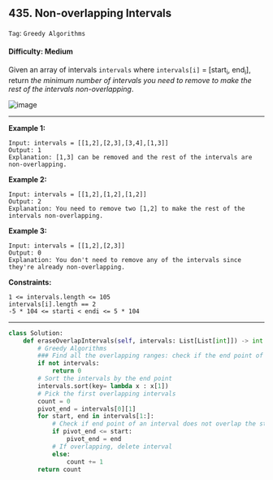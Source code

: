 ## 435. Non-overlapping Intervals

```Tag```: ```Greedy Algorithms```

#### Difficulty: Medium

Given an array of intervals ```intervals``` where ```intervals[i]``` = [start<sub>i</sub >, end<sub>i</sub>], return _the minimum number of intervals you need to remove to make the rest of the intervals non-overlapping_.

![image](https://user-images.githubusercontent.com/35042430/210716590-f53a7d83-1494-44cd-9f0b-43fce7e48264.png)

---

__Example 1:__
```
Input: intervals = [[1,2],[2,3],[3,4],[1,3]]
Output: 1
Explanation: [1,3] can be removed and the rest of the intervals are non-overlapping.
```

__Example 2:__
```
Input: intervals = [[1,2],[1,2],[1,2]]
Output: 2
Explanation: You need to remove two [1,2] to make the rest of the intervals non-overlapping.
```

__Example 3:__
```
Input: intervals = [[1,2],[2,3]]
Output: 0
Explanation: You don't need to remove any of the intervals since they're already non-overlapping.
```

__Constraints:__
```
1 <= intervals.length <= 105
intervals[i].length == 2
-5 * 104 <= starti < endi <= 5 * 104
```

---

```Python
class Solution:
    def eraseOverlapIntervals(self, intervals: List[List[int]]) -> int:
        # Greedy Algorithms
        ### Find all the overlapping ranges: check if the end point of an interval overlapped the start point of other interval
        if not intervals:
            return 0
        # Sort the intervals by the end point
        intervals.sort(key= lambda x : x[1])
        # Pick the first overlapping intervals
        count = 0
        pivot_end = intervals[0][1]
        for start, end in intervals[1:]:
            # Check if end point of an interval does not overlap the start point of other interval
            if pivot_end <= start:
                pivot_end = end
            # If overlapping, delete interval
            else:
                count += 1
        return count
```
